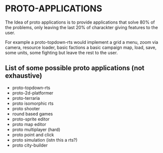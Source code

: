 # PROTO-APPLICATIONS

The Idea of proto applications is to provide 
applications that solve 80% of the problems, only 
leaving the last 20% of charackter giving features 
to the user. 

For example a proto-topdown-rts would implement a grid
a menu, zoom via camera, resource loader, basic factions
a basic campaign map, load, save, some units, some fighting
but leave the rest to the user.

## List of some possible proto applications (not exhaustive)
- proto-topdown-rts
- proto-2d-platformer
- proto-terraria
- proto isomorphic rts
- proto shooter
- round based games
- proto-sprite editor
- proto map editor
- proto multiplayer (hard)
- proto point and click 
- proto simulation (istn this a rts?)
- proto city-builder
